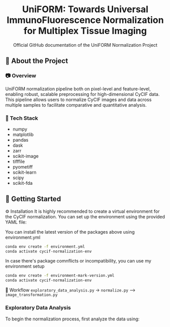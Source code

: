 <div align="center">

  <h1> UniFORM: Towards Universal ImmunoFluorescence Normalization for Multiplex Tissue Imaging </h1>
  
  <p>
    Official GitHub documentation of the UniFORM Normalization Project
  </p>
  
</div>


  

## :star2: About the Project


### :camera: Overview

UniFORM normalization pipeline both on pixel-level and feature-level, enabling robust, scalable preprocessing for high-dimensional CyCIF data. This pipeline allows users to normalize CyCIF images and data across multiple samples to facilitate comparative and quantitative analysis.


### :dart: Tech Stack

<ul>
    <li>numpy</li>
    <li>matplotlib</li>
    <li>pandas</li>
    <li>dask</li>
    <li>zarr</li>
    <li>scikit-image</li>
    <li>tifffile</li>
    <li>pyometiff</li>
    <li>scikit-learn</li>
    <li>scipy</li>
    <li>scikit-fda</li>
</ul>



## 	:toolbox: Getting Started


<!-- Installation -->
:gear: Installation
It is highly recommended to create a virtual environment for the CyCIF normalization. You can set up the environment using the provided YAML file:

You can install the latest version of the packages above using environment.yml
```bash
conda env create -f environment.yml
conda activate cycif-normalization-env
```
In case there's package comnflicts or incompatibility, you can use my environment setup
```bash
conda env create -f environment-mark-version.yml
conda activate cycif-normalization-env
```

:test_tube: Workflow
```exploratory_data_analysis.py``` -> ```normalize.py``` --> ```image_transformation.py```

### Exploratory Data Analysis
To begin the normalization process, first analyze the data using:



